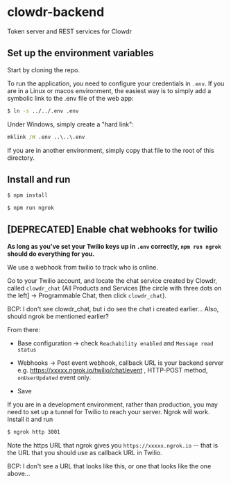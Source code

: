 # clowdr-backend

Token server and REST services for Clowdr

## Set up the environment variables

Start by cloning the repo.

To run the application, you need to configure your credentials in `.env`. If
you are in a Linux or macos environment, the easiest way is to simply add a
symbolic link to the .env file of the web app:

```bash
$ ln -s ../../.env .env
```

Under Windows, simply create a "hard link":

```cmd
mklink /H .env ..\..\.env
```

If you are in another environment, simply copy that file to the root of this directory.

## Install and run

```bash
$ npm install
```

```bash
$ npm run ngrok
```

## [DEPRECATED] Enable chat webhooks for twilio

**As long as you've set your Twilio keys up in `.env` correctly, `npm run ngrok` should do everything for you.**

We use a webhook from twilio to track who is online.

Go to your Twilio account, and locate the chat service created by Clowdr,
called `clowdr_chat` (All Products and Services [the circle with three dots
on the left] -> Programmable Chat, then click `clowdr_chat`).

BCP: I don't see clowdr_chat, but i do see the chat i created earlier...
Also, should ngrok be mentioned earlier?

From there:

- Base configuration -> check `Reachability enabled` and `Message read status`

- Webhooks -> Post event webhook, callback URL is your backend server
  e.g. https://xxxxx.ngrok.io/twilio/chat/event , HTTP-POST method,
  `onUserUpdated` event only.

- Save

If you are in a development environment, rather than production, you may need to set up a tunnel for Twilio to reach your server. Ngrok will work. Install it and run

```bash
$ ngrok http 3001
```

Note the https URL that ngrok gives you `https://xxxxx.ngrok.io` -- that is the URL that you should use as callback URL in Twilio.

BCP: I don't see a URL that looks like this, or one that looks like the one above...
